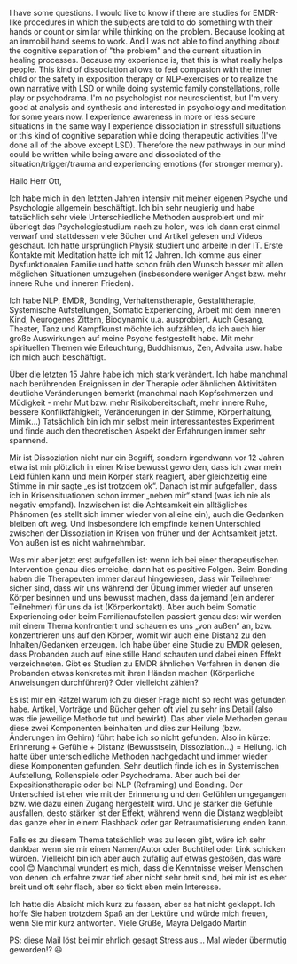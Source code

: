 I have some questions. I would like to know if there are studies for EMDR-like procedures in which the subjects are told to do something with their hands or count or similar while thinking on the problem. Because looking at an immobil hand seems to work. And I was not able to find anything about the cognitive separation of "the problem" and the current situation in healing processes. Because my experience is, that this is what really helps people. This kind of dissociation allows to feel compasion with the inner child or the safety in exposition therapy or NLP-exercises or to realize the own narrative with LSD or while doing systemic family constellations, rolle play or psychodrama. I'm no psychologist nor neuroscientist, but I'm very good at analysis and synthesis and interested in psychology and meditation for some years now. I experience awareness in more or less secure situations in the same way I experience dissociation in stressfull situations or this kind of cognitive separation while doing therapeutic activities (I've done all of the above except LSD). Therefore the new pathways in our mind could be written while being aware and dissociated of the situation/trigger/trauma and experiencing emotions (for stronger memory).


Hallo Herr Ott,


Ich habe mich in den letzten Jahren intensiv mit meiner eigenen Psyche und Psychologie allgemein beschäftigt. Ich bin sehr neugierig und habe tatsächlich sehr viele Unterschiedliche Methoden ausprobiert und mir überlegt das Psychologiestudium nach zu holen, was ich dann erst einmal verwarf und stattdessen viele Bücher und Artikel gelesen und Videos geschaut. Ich hatte ursprünglich Physik studiert und arbeite in der IT. Erste Kontakte mit Meditation hatte ich mit 12 Jahren. Ich komme aus einer Dysfunktionalen Familie und hatte schon früh den Wunsch besser mit allen möglichen Situationen umzugehen (insbesondere weniger Angst bzw. mehr innere Ruhe und inneren Frieden). 

Ich habe NLP, EMDR, Bonding, Verhaltenstherapie, Gestalttherapie, Systemische Aufstellungen, Somatic Experiencing, Arbeit mit dem Inneren Kind, Neurogenes Zittern, Biodynamik u.a. ausprobiert. Auch Gesang, Theater, Tanz und Kampfkunst möchte ich aufzählen, da ich auch hier große Auswirkungen auf meine Psyche festgestellt habe. Mit mehr spirituellen Themen wie Erleuchtung, Buddhismus, Zen, Advaita usw. habe ich mich auch beschäftigt.

Über die letzten 15 Jahre habe ich mich stark verändert. Ich habe manchmal nach berührenden Ereignissen in der Therapie oder ähnlichen Aktivitäten deutliche Veränderungen bemerkt (manchmal nach Kopfschmerzen und Müdigkeit - mehr Mut bzw. mehr Risikobereitschaft, mehr innere Ruhe, bessere Konfliktfähigkeit, Veränderungen in der Stimme, Körperhaltung, Mimik…)
Tatsächlich bin ich mir selbst mein interessantestes Experiment und finde auch den theoretischen Aspekt der Erfahrungen immer sehr spannend.

Mir ist Dissoziation nicht nur ein Begriff, sondern irgendwann vor 12 Jahren etwa ist mir plötzlich in einer Krise bewusst geworden, dass ich zwar mein Leid fühlen kann und mein Körper stark reagiert, aber gleichzeitig eine Stimme in mir sagte „es ist trotzdem ok“. Danach ist mir aufgefallen, dass ich in Krisensituationen schon immer „neben mir“ stand (was ich nie als negativ empfand). Inzwischen ist die Achtsamkeit ein alltägliches Phänomen (es stellt sich immer wieder von alleine ein), auch die Gedanken bleiben oft weg. Und insbesondere ich empfinde keinen Unterschied zwischen der Dissoziation in Krisen von früher und der Achtsamkeit jetzt. Von außen ist es nicht wahrnehmbar.

Was mir aber jetzt erst aufgefallen ist: wenn ich bei einer therapeutischen Intervention genau dies erreiche, dann hat es positive Folgen. Beim Bonding haben die Therapeuten immer darauf hingewiesen, dass wir Teilnehmer sicher sind, dass wir uns während der Übung immer wieder auf unseren Körper besinnen und uns bewusst machen, dass da jemand (ein anderer Teilnehmer) für uns da ist (Körperkontakt). Aber auch beim Somatic Experiencing oder beim Familienaufstellen passiert genau das: wir werden mit einem Thema konfrontiert und schauen es uns „von außen“ an, bzw. konzentrieren uns auf den Körper, womit wir auch eine Distanz zu den Inhalten/Gedanken erzeugen. Ich habe über eine Studie zu EMDR gelesen, dass Probanden auch auf eine stille Hand schauten und dabei einen Effekt verzeichneten. Gibt es Studien zu EMDR ähnlichen Verfahren in denen die Probanden etwas konkretes mit ihren Händen machen (Körperliche Anweisungen durchführen)? Oder vielleicht zählen? 

Es ist mir ein Rätzel warum ich zu dieser Frage nicht so recht was gefunden habe. Artikel, Vorträge und Bücher gehen oft viel zu sehr ins Detail (also was die jeweilige Methode tut und bewirkt). Das aber viele Methoden genau diese zwei Komponenten beinhalten und dies zur Heilung (bzw. Änderungen im Gehirn) führt habe ich so nicht gefunden. Also in kürze: Erinnerung + Gefühle + Distanz (Bewusstsein, Dissoziation…) = Heilung.
Ich hatte über unterschiedliche Methoden nachgedacht und immer wieder diese Komponenten gefunden. Sehr deutlich finde ich es in Systemischen Aufstellung, Rollenspiele oder Psychodrama. Aber auch bei der Expositionstherapie oder bei NLP (Reframing) und Bonding. Der Unterschied ist eher wie mit der Erinnerung und den Gefühlen umgegangen bzw. wie dazu einen Zugang hergestellt wird. Und je stärker die Gefühle ausfallen, desto stärker ist der Effekt, während wenn die Distanz wegbleibt das ganze eher in einem Flashback oder gar Retraumatisierung enden kann. 

Falls es zu diesem Thema tatsächlich was zu lesen gibt, wäre ich sehr dankbar wenn sie mir einen Namen/Autor oder Buchtitel oder Link schicken würden. Vielleicht bin ich aber auch zufällig auf etwas gestoßen, das wäre cool 😊
Manchmal wundert es mich, dass die Kenntnisse weiser Menschen von denen ich erfahre zwar tief aber nicht sehr breit sind, bei mir ist es eher breit und oft sehr flach, aber so tickt eben mein Interesse.


Ich hatte die Absicht mich kurz zu fassen, aber es hat nicht geklappt. Ich hoffe Sie haben trotzdem Spaß an der Lektüre und würde mich freuen, wenn Sie mir kurz antworten. Viele Grüße,
Mayra Delgado Martín

PS: diese Mail löst bei mir ehrlich gesagt Stress aus… Mal wieder übermutig geworden!? 😃


